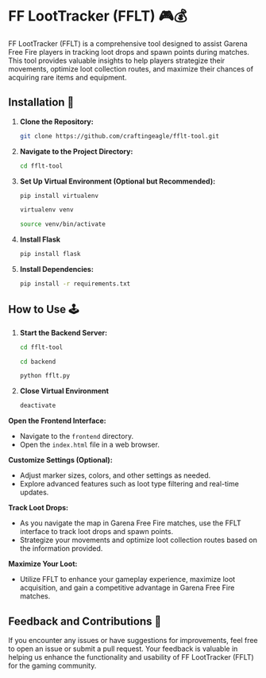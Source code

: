 # FF LootTracker (FFLT) 🎮💰

FF LootTracker (FFLT) is a comprehensive tool designed to assist Garena Free Fire players in tracking loot drops and spawn points during matches. This tool provides valuable insights to help players strategize their movements, optimize loot collection routes, and maximize their chances of acquiring rare items and equipment.

## Installation 🔧

1. **Clone the Repository:**
   
   ```bash
   git clone https://github.com/craftingeagle/fflt-tool.git
   ```

2. **Navigate to the Project Directory:**
   ```bash
   cd fflt-tool
   ```

3. **Set Up Virtual Environment (Optional but Recommended):**
   ```bash
   pip install virtualenv
   ```
   
   ```bash
   virtualenv venv
   ```

   ```bash
   source venv/bin/activate
   ```
   
4. **Install Flask**
  
    ```bash
    pip install flask
    ```
    
5. **Install Dependencies:**
   
   ```bash
   pip install -r requirements.txt
   ```


## How to Use 🕹️

1. **Start the Backend Server:**
   ```bash
   cd fflt-tool
   ```
   
   ```bash
   cd backend
   ```
   
   ```bash
   python fflt.py
   ```
   
2. **Close Virtual Environment**
   
   ```bash
   deactivate
   ```

**Open the Frontend Interface:**

- Navigate to the `frontend` directory.
- Open the `index.html` file in a web browser.

**Customize Settings (Optional):**

- Adjust marker sizes, colors, and other settings as needed.
- Explore advanced features such as loot type filtering and real-time updates.

**Track Loot Drops:**

- As you navigate the map in Garena Free Fire matches, use the FFLT interface to track loot drops and spawn points.
- Strategize your movements and optimize loot collection routes based on the information provided.

**Maximize Your Loot:**

- Utilize FFLT to enhance your gameplay experience, maximize loot acquisition, and gain a competitive advantage in Garena Free Fire matches.

## Feedback and Contributions 🚀

If you encounter any issues or have suggestions for improvements, feel free to open an issue or submit a pull request. Your feedback is valuable in helping us enhance the functionality and usability of FF LootTracker (FFLT) for the gaming community.
